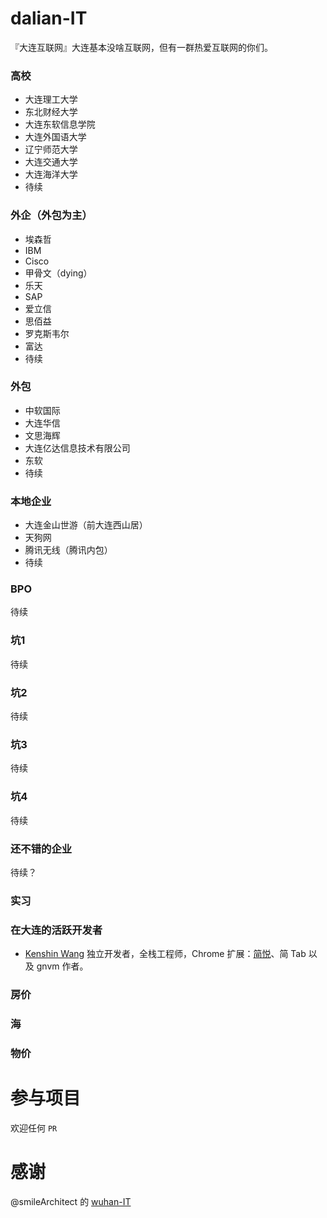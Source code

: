 # dalian-IT
『大连互联网』大连基本没啥互联网，但有一群热爱互联网的你们。

### 高校

- 大连理工大学
- 东北财经大学
- 大连东软信息学院
- 大连外国语大学
- 辽宁师范大学
- 大连交通大学
- 大连海洋大学
- 待续

### 外企（外包为主）

- 埃森哲
- IBM
- Cisco
- 甲骨文（dying）
- 乐天
- SAP
- 爱立信
- 思佰益
- 罗克斯韦尔
- 富达
- 待续

### 外包

- 中软国际
- 大连华信
- 文思海辉
- 大连亿达信息技术有限公司
- 东软
- 待续

### 本地企业

- 大连金山世游（前大连西山居）
- 天狗网
- 腾讯无线（腾讯内包）
- 待续

### BPO

待续

### 坑1

待续

### 坑2

待续

### 坑3

待续

### 坑4

待续

### 还不错的企业

待续？

### 实习

### 在大连的活跃开发者

- [Kenshin Wang](https://github.com/kenshin) 独立开发者，全栈工程师，Chrome 扩展：[简悦](http://ksria.com/simpread/)、简 Tab 以及 gnvm 作者。

### 房价

### 海

### 物价

# 参与项目

欢迎任何 `PR`

# 感谢

@smileArchitect 的 [wuhan-IT](https://github.com/smileArchitect/wuhan-IT)
